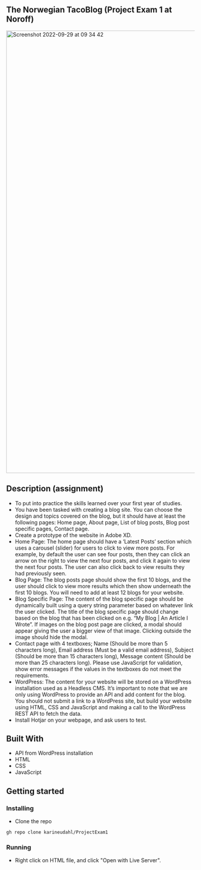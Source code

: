 ## The Norwegian TacoBlog (Project Exam 1 at Noroff) 

<img width="1180" alt="Screenshot 2022-09-29 at 09 34 42" src="https://user-images.githubusercontent.com/74554925/192969051-e98ca19a-497b-47d9-8047-b841ac7775ac.png">

## Description (assignment)

- To put into practice the skills learned over your first year of studies.
- You have been tasked with creating a blog site. You can choose the design and topics covered on the blog, but it should have at least the following pages: Home page, About page,	List of blog posts,	Blog post specific pages,	Contact page.
- Create a prototype of the website in Adobe XD. 
- Home Page: The home page should have a ‘Latest Posts’ section which uses a carousel (slider) for users to click to view more posts. For example, by default the user can see four posts, then they can click an arrow on the right to view the next four posts, and click it again to view the next four posts. The user can also click back to view results they had previously seen.
- Blog Page: The blog posts page should show the first 10 blogs, and the user should click to view more results which then show underneath the first 10 blogs. You will need to add at least 12 blogs for your website. 
- Blog Specific Page: The content of the blog specific page should be dynamically built using a query string parameter based on whatever link the user clicked. The title of the blog specific page should change based on the blog that has been clicked on e.g. “My Blog | An Article I Wrote”. If images on the blog post page are clicked, a modal should appear giving the user a bigger view of that image. Clicking outside the image should hide the modal.
- Contact page with 4 textboxes; Name (Should be more than 5 characters long),	Email address (Must be a valid email address),	Subject (Should be more than 15 characters long), Message content (Should be more than 25 characters long). Please use JavaScript for validation, show error messages if the values in the textboxes do not meet the requirements.
- WordPress: The content for your website will be stored on a WordPress installation used as a Headless CMS. It’s important to note that we are only using WordPress to provide an API and add content for the blog. You should not submit a link to a WordPress site, but build your website using HTML, CSS and JavaScript and making a call to the WordPress REST API to fetch the data. 
- Install Hotjar on your webpage, and ask users to test. 

## Built With
-	API from WordPress installation
-	HTML
- CSS
- JavaScript

## Getting started 

### Installing
- Clone the repo
```
gh repo clone karineudahl/ProjectExam1
```
### Running 
- Right click on HTML file, and click "Open with Live Server". 
